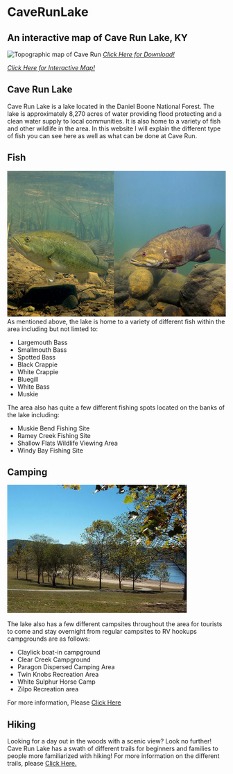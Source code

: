 # CaveRunLake
## An interactive map of Cave Run Lake, KY
![Topographic map of Cave Run](CaveRunLakeTopoFixed.jpg)
*[Click Here for Download!](CaveRunLakeTopoFixed.pdf)*

*[Click Here for Interactive Map!](map.html)*
## Cave Run Lake
Cave Run Lake is a lake located in the Daniel Boone National Forest. The lake is approximately 8,270 acres of water providing flood protecting and a clean water supply to local communities. It is also home to a variety of fish and other wildlife in the area. In this website I will explain the different type of fish you can see here as well as what can be done at Cave Run.
## Fish
![Largemouth and Smallmouth Bass](largemouth-smallmouth-bass.jpg)
As mentioned above, the lake is home to a variety of different fish within the area including but not limted to:
* Largemouth Bass
* Smallmouth Bass
*  Spotted Bass
* Black Crappie
* White Crappie
* Bluegill
* White Bass
* Muskie 

The area also has quite a few different fishing spots located on the banks of the lake including:
* Muskie Bend Fishing Site
* Ramey Creek Fishing Site
* Shallow Flats Wildlife Viewing Area
* Windy Bay Fishing Site
## Camping
![Twin Knobs Recreation Area](TwinKnobs.jpg)

The lake also has a few different campsites throughout the area for tourists to come and stay overnight from regular campsites to RV hookups campgrounds are as follows:
* Claylick boat-in campground
* Clear Creek Campground
* Paragon Dispersed Camping Area
* Twin Knobs Recreation Area 
* White Sulphur Horse Camp
* Zilpo Recreation area 

For more information, Please [Click Here](https://www.fs.usda.gov/recarea/dbnf/recreation/recarea/?recid=39324)
## Hiking
Looking for a day out in the woods with a scenic view? Look no further! Cave Run Lake has a swath of different trails for beginners and families to people more familiarized with hiking! For more information on the different trails, please [Click Here.](https://www.fs.usda.gov/recarea/dbnf/recreation/recarea/?recid=39320) 